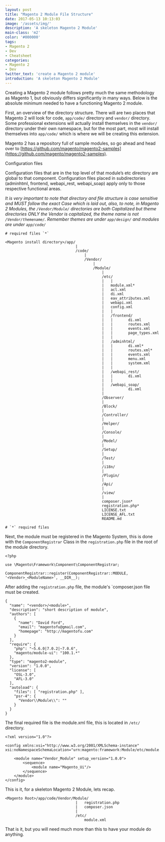 ```yaml
---
layout: post
title: "Magento 2 Module File Structure"
date: 2017-05-13 10:13:03
image: '/assets/img/'
description: 'A skeleton Magento 2 Module'
main-class: 'm2'
color: '#000000'
tags:
- Magento 2
- Dev
- Cheatsheet
categories:
- Magento 2
- Dev
twitter_text: 'create a Magento 2 module'
introduction: 'A skeleton Magento 2 Module'
---
```


Creating a Magento 2 module follows pretty much the same methodology as Magento 1, but obviously differs significantly in many ways.  Below is the absolute minimum needed to have a functioning Magento 2 module.

First, an overview of the directory structure.  There will are two places that Magento 2 will look for code, `app/code/` directory and `vendor/` directory.  Some professional extensions will actually install themselves in the `vendor/` directory under their own namespace, but for the most part, most will install themselves into `app/code/` which is where we will be creating this extension.

Magento 2 has a repository full of sample modules, so go ahead and head over to [https://github.com/magento/magento2-samples](https://github.com/magento/magento2-samples).

Configuration files

Configuration files that are in the top level of that module’s etc directory are global to that component.
Configuration files placed in subdirectories (adminhtml, frontend, webapi_rest, webapi_soap) apply only to those respective functional areas.

*It is very important to note that directory and file structure is case sensitive and MUST follow the exact Case which is laid out, also, to note, in Magento 2 Modules, the `/Vendor/Module/` directories are both Capitalized but theme directories ONLY the Vendor is capitalized, the theme name is not `/Vendor/themename/`. Remember themes are under `app/design/` and modules are under `app/code/`*

```
# required files `*`

<Magento install directory>/app/
                                |
                                /code/
                                    |
                                    /Vendor/
                                        |
                                        /Module/
                                            |
                                            /etc/
                                            |   |
                                            |   module.xml*
                                            |   acl.xml
                                            |   di.xml
                                            |   eav_attributes.xml
                                            |   webapi.xml
                                            |   config.xml
                                            |   |
                                            |   /frontend/
                                            |   |       di.xml
                                            |   |       routes.xml
                                            |   |       events.xml
                                            |   |       page_types.xml
                                            |   |       
                                            |   /adminhtml/
                                            |   |       di.xml*
                                            |   |       routes.xml*
                                            |   |       events.xml
                                            |   |       menu.xml
                                            |   |       system.xml
                                            |   |
                                            |   /webapi_rest/
                                            |   |       di.xml
                                            |   |
                                            |   /webapi_soap/
                                            |           di.xml
                                            |
                                            /Observer/
                                            |
                                            /Block/
                                            |
                                            /Controller/
                                            |
                                            /Helper/
                                            |
                                            /Console/
                                            |
                                            /Model/
                                            |
                                            /Setup/
                                            |
                                            /Test/
                                            |
                                            /i18n/
                                            |
                                            /Plugin/
                                            |
                                            /Api/
                                            |
                                            /view/
                                            |
                                            composer.json*
                                            registration.php*
                                            LICENSE.txt
                                            LICENSE_AFL.txt
                                            README.md
                                            
# `*` required files
```

Next, the module must be registered in the Magento System, this is done with the `ComponentRegistrar` Class in the `registration.php` file in the root of the module directory.

```
<?php

use \Magento\Framework\Component\ComponentRegistrar;

ComponentRegistrar::register(ComponentRegistrar::MODULE, '<Vendor>_<ModuleName>', __DIR__);

```

After adding the `registration.php` file, the module's `composer.json file must be created.

```
{
  "name": "<vendor>/<module>",
  "description": "short description of module",
  "authors": [
    {
      "name": "David Ford",
      "email": "magentofu@gmail.com",
      "homepage": "http://magentofu.com"
    }
  ],
  "require": {
    "php": "~5.6.0|7.0.2|~7.0.6",
    "magento/module-ui": "100.1.*"
  },
  "type": "magento2-module",
  "version": "1.0.0",
  "license": [
    "OSL-3.0",
    "AFL-3.0"
  ],
  "autoload": {
    "files": [ "registration.php" ],
    "psr-4": {
      "Vendor\\Module\\": ""
    }
  }
}
```

The final required file is the module.xml file, this is located in `/etc/` directory.

```
<?xml version="1.0"?>

<config xmlns:xsi="http://www.w3.org/2001/XMLSchema-instance" xsi:noNamespaceSchemaLocation="urn:magento:framework:Module/etc/module.xsd">

    <module name="Vendor_Module" setup_version="1.0.0">
        <sequence>
            <module name="Magento_Ui"/>
        </sequence>
    </module>
</config>
```

This is it, for a skeleton Magento 2 Module, lets recap.

```
<Magento Root>/app/code/Vendor/Module/
                                |   registration.php
                                |   composer.json
                                |
                                /etc/
                                    module.xml
```

That is it, but you will need much more than this to have your module do anything.
